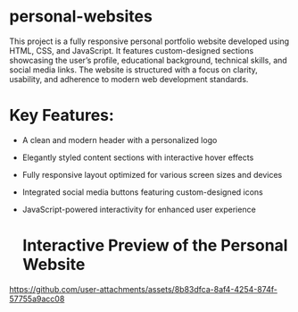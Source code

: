 # personal-websites
This project is a fully responsive personal portfolio website developed using HTML, CSS, and JavaScript. It features custom-designed sections showcasing the user’s profile, educational background, technical skills, and social media links. The website is structured with a focus on clarity, usability, and adherence to modern web development standards.

 # Key Features:
 - A clean and modern header with a personalized logo
 - Elegantly styled content sections with interactive hover effects
 - Fully responsive layout optimized for various screen sizes and devices
 - Integrated social media buttons featuring custom-designed icons
 - JavaScript-powered interactivity for enhanced user experience

   # Interactive Preview of the Personal Website


https://github.com/user-attachments/assets/8b83dfca-8af4-4254-874f-57755a9acc08

